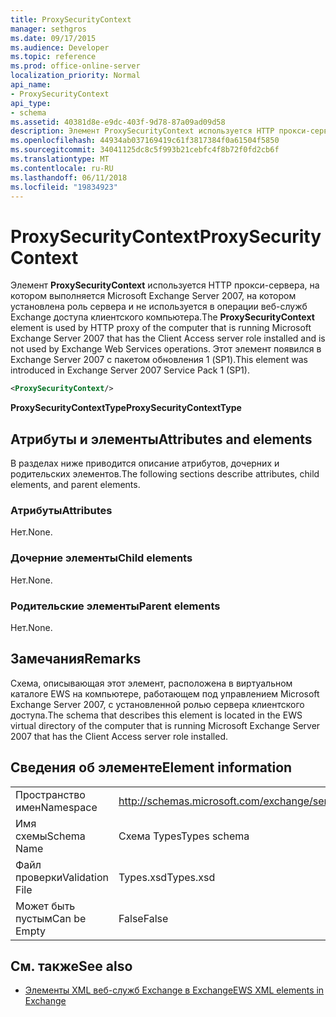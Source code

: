 ```yaml
---
title: ProxySecurityContext
manager: sethgros
ms.date: 09/17/2015
ms.audience: Developer
ms.topic: reference
ms.prod: office-online-server
localization_priority: Normal
api_name:
- ProxySecurityContext
api_type:
- schema
ms.assetid: 40381d8e-e9dc-403f-9d78-87a09ad09d58
description: Элемент ProxySecurityContext используется HTTP прокси-сервера, на котором выполняется Microsoft Exchange Server 2007, на котором установлена роль сервера и не используется в операции веб-служб Exchange доступа клиентского компьютера. Этот элемент появился в Exchange Server 2007 с пакетом обновления 1 (SP1).
ms.openlocfilehash: 44934ab037169419c61f3817384f0a61504f5850
ms.sourcegitcommit: 34041125dc8c5f993b21cebfc4f8b72f0fd2cb6f
ms.translationtype: MT
ms.contentlocale: ru-RU
ms.lasthandoff: 06/11/2018
ms.locfileid: "19834923"
---
```

# <a name="proxysecuritycontext"></a><span data-ttu-id="d4a40-104">ProxySecurityContext</span><span class="sxs-lookup"><span data-stu-id="d4a40-104">ProxySecurityContext</span></span>

<span data-ttu-id="d4a40-105">Элемент **ProxySecurityContext** используется HTTP прокси-сервера, на котором выполняется Microsoft Exchange Server 2007, на котором установлена роль сервера и не используется в операции веб-служб Exchange доступа клиентского компьютера.</span><span class="sxs-lookup"><span data-stu-id="d4a40-105">The **ProxySecurityContext** element is used by HTTP proxy of the computer that is running Microsoft Exchange Server 2007 that has the Client Access server role installed and is not used by Exchange Web Services operations.</span></span> <span data-ttu-id="d4a40-106">Этот элемент появился в Exchange Server 2007 с пакетом обновления 1 (SP1).</span><span class="sxs-lookup"><span data-stu-id="d4a40-106">This element was introduced in Exchange Server 2007 Service Pack 1 (SP1).</span></span> 
  
```xml
<ProxySecurityContext/>
```

 <span data-ttu-id="d4a40-107">**ProxySecurityContextType**</span><span class="sxs-lookup"><span data-stu-id="d4a40-107">**ProxySecurityContextType**</span></span>
## <a name="attributes-and-elements"></a><span data-ttu-id="d4a40-108">Атрибуты и элементы</span><span class="sxs-lookup"><span data-stu-id="d4a40-108">Attributes and elements</span></span>

<span data-ttu-id="d4a40-109">В разделах ниже приводится описание атрибутов, дочерних и родительских элементов.</span><span class="sxs-lookup"><span data-stu-id="d4a40-109">The following sections describe attributes, child elements, and parent elements.</span></span>
  
### <a name="attributes"></a><span data-ttu-id="d4a40-110">Атрибуты</span><span class="sxs-lookup"><span data-stu-id="d4a40-110">Attributes</span></span>

<span data-ttu-id="d4a40-111">Нет.</span><span class="sxs-lookup"><span data-stu-id="d4a40-111">None.</span></span>
  
### <a name="child-elements"></a><span data-ttu-id="d4a40-112">Дочерние элементы</span><span class="sxs-lookup"><span data-stu-id="d4a40-112">Child elements</span></span>

<span data-ttu-id="d4a40-113">Нет.</span><span class="sxs-lookup"><span data-stu-id="d4a40-113">None.</span></span>
  
### <a name="parent-elements"></a><span data-ttu-id="d4a40-114">Родительские элементы</span><span class="sxs-lookup"><span data-stu-id="d4a40-114">Parent elements</span></span>

<span data-ttu-id="d4a40-115">Нет.</span><span class="sxs-lookup"><span data-stu-id="d4a40-115">None.</span></span>
  
## <a name="remarks"></a><span data-ttu-id="d4a40-116">Замечания</span><span class="sxs-lookup"><span data-stu-id="d4a40-116">Remarks</span></span>

<span data-ttu-id="d4a40-117">Схема, описывающая этот элемент, расположена в виртуальном каталоге EWS на компьютере, работающем под управлением Microsoft Exchange Server 2007, с установленной ролью сервера клиентского доступа.</span><span class="sxs-lookup"><span data-stu-id="d4a40-117">The schema that describes this element is located in the EWS virtual directory of the computer that is running Microsoft Exchange Server 2007 that has the Client Access server role installed.</span></span>
  
## <a name="element-information"></a><span data-ttu-id="d4a40-118">Сведения об элементе</span><span class="sxs-lookup"><span data-stu-id="d4a40-118">Element information</span></span>

|||
|:-----|:-----|
|<span data-ttu-id="d4a40-119">Пространство имен</span><span class="sxs-lookup"><span data-stu-id="d4a40-119">Namespace</span></span>  <br/> |http://schemas.microsoft.com/exchange/services/2006/types  <br/> |
|<span data-ttu-id="d4a40-120">Имя схемы</span><span class="sxs-lookup"><span data-stu-id="d4a40-120">Schema Name</span></span>  <br/> |<span data-ttu-id="d4a40-121">Схема Types</span><span class="sxs-lookup"><span data-stu-id="d4a40-121">Types schema</span></span>  <br/> |
|<span data-ttu-id="d4a40-122">Файл проверки</span><span class="sxs-lookup"><span data-stu-id="d4a40-122">Validation File</span></span>  <br/> |<span data-ttu-id="d4a40-123">Types.xsd</span><span class="sxs-lookup"><span data-stu-id="d4a40-123">Types.xsd</span></span>  <br/> |
|<span data-ttu-id="d4a40-124">Может быть пустым</span><span class="sxs-lookup"><span data-stu-id="d4a40-124">Can be Empty</span></span>  <br/> |<span data-ttu-id="d4a40-125">False</span><span class="sxs-lookup"><span data-stu-id="d4a40-125">False</span></span>  <br/> |
   
## <a name="see-also"></a><span data-ttu-id="d4a40-126">См. также</span><span class="sxs-lookup"><span data-stu-id="d4a40-126">See also</span></span>



- [<span data-ttu-id="d4a40-127">Элементы XML веб-служб Exchange в Exchange</span><span class="sxs-lookup"><span data-stu-id="d4a40-127">EWS XML elements in Exchange</span></span>](ews-xml-elements-in-exchange.md)

